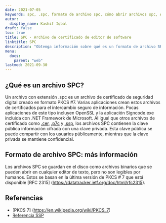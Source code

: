 ```yaml
---
date: 2021-07-05
keywords: spc, .spc, formato de archivo spc, cómo abrir archivos spc, Archivo de certificado de editor de software
autor:
  display_name: Kashif Iqbal
draft: false
toc: true
title: SPC - Archivo de certificado de editor de software
linktitle: SPC
description: "Obtenga información sobre qué es un formato de archivo SPC y las API que pueden crear y abrir archivos SPC."
menu:
  docs:
    parent: "web"
lastmod: 2021-09-30
---
```


## ¿Qué es un archivo SPC?

Un archivo con extensión .spc es un archivo de certificado de seguridad digital creado en formato PKCS #7. Varias aplicaciones crean estos archivos de certificados para el intercambio seguro de información. Pocas aplicaciones de este tipo incluyen OpenSSL y la aplicación Signcode.exe incluida con .NET Framework de Microsoft. Al igual que otros archivos de certificado como [.cer](/es/web/cer/), [.p7c](/es/web/p7c/) y [.ssp](/es/web/ssp/), los archivos SPC contienen la clave pública información cifrada con una clave privada. Esta clave pública se puede compartir con los usuarios públicamente, mientras que la clave privada se mantiene confidencial.

## Formato de archivo SPC: más información

Los archivos SPC se guardan en el disco como archivos binarios que se pueden abrir en cualquier editor de texto, pero no son legibles por humanos. Estos se basan en la última versión de PKCS # 7 que está disponible [RFC 2315] (https://datatracker.ietf.org/doc/html/rfc2315).

## Referencias

* [PKCS 7] (https://en.wikipedia.org/wiki/PKCS_7)
* [Referencia SSP](https://scalate.github.io/scalate/documentation/ssp-reference.html)

